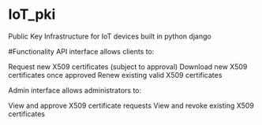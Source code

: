 # IoT_pki
Public Key Infrastructure for IoT devices built in python django

#Functionality
API interface allows clients to:

Request new X509 certificates (subject to approval)
Download new X509 certificates once approved
Renew existing valid X509 certificates

Admin interface allows administrators to:

View and approve X509 certificate requests
View and revoke existing X509 certificates

